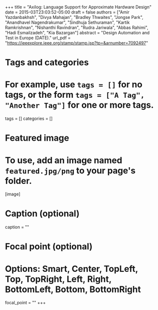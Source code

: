 +++
title = "Axilog: Language Support for Approximate Hardware Design"
date = 2015-03T23:03:52-05:00
draft = false
authors = ["Amir Yazdanbakhsh", "Divya Mahajan", "Bradley Thwaites", "Jongse Park", "Anandhavel Nagendrakumar", "Sindhuja Sethuraman", "Kartik Ramkrishnan", "Nishanthi Ravindran", "Rudra Jariwala", "Abbas Rahimi", "Hadi Esmailzadeh", "Kia Bazargan"]
abstract = "Design Automation and Test in Europe (DATE)."
url_pdf = "https://ieeexplore.ieee.org/stamp/stamp.jsp?tp=&arnumber=7092497"

# Tags and categories
# For example, use `tags = []` for no tags, or the form `tags = ["A Tag", "Another Tag"]` for one or more tags.
tags = []
categories = []

# Featured image
# To use, add an image named `featured.jpg/png` to your page's folder. 
[image]
  # Caption (optional)
 caption = ""

  # Focal point (optional)
  # Options: Smart, Center, TopLeft, Top, TopRight, Left, Right, BottomLeft, Bottom, BottomRight
  focal_point = ""
+++
